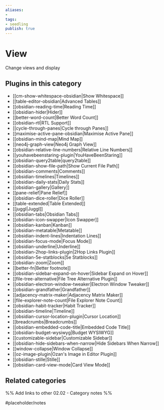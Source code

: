 ```yaml
---
aliases:
- 
tags: 
- seedling 
publish: true
---
```



# View

Change views and display

## Plugins in this category

- [[cm-show-whitespace-obsidian|Show Whitespace]]
- [[table-editor-obsidian|Advanced Tables]]
- [[obsidian-reading-time|Reading Time]]
- [[obsidian-hider|Hider]]
- [[better-word-count|Better Word Count]]
- [[obsidian-rtl|RTL Support]]
- [[cycle-through-panes|Cycle through Panes]]
- [[maximise-active-pane-obsidian|Maximise Active Pane]]
- [[obsidian-mind-map|Mind Map]]
- [[neo4j-graph-view|Neo4j Graph View]]
- [[obsidian-relative-line-numbers|Relative Line Numbers]]
- [[youhavebeenstaring-plugin|YouHaveBeenStaring]]
- [[obsidian-query2table|query2table]]
- [[obsidian-show-file-path|Show Current File Path]]
- [[obsidian-comments|Comments]]
- [[obsidian-timelines|Timelines]]
- [[obsidian-daily-stats|Daily Stats]]
- [[obsidian-gallery|Gallery]]
- [[pane-relief|Pane Relief]]
- [[obsidian-dice-roller|Dice Roller]]
- [[table-extended|Table Extended]]
- [[juggl|Juggl]]
- [[obsidian-tabs|Obsidian Tabs]]
- [[obsidian-icon-swapper|Icon Swapper]]
- [[obsidian-kanban|Kanban]]
- [[obsidian-metatable|Metatable]]
- [[obsidian-indent-lines|Indentation Lines]]
- [[obsidian-focus-mode|Focus Mode]]
- [[obsidian-underline|Underline]]
- [[obsidian-2hop-links-plugin|2Hop Links Plugin]]
- [[obsidian-5e-statblocks|5e Statblocks]]
- [[obsidian-zoom|Zoom]]
- [[better-fn|Better footnote]]
- [[obsidian-sidebar-expand-on-hover|Sidebar Expand on Hover]]
- [[file-tree-alternative|File Tree Alternative Plugin]]
- [[obsidian-electron-window-tweaker|Electron Window Tweaker]]
- [[obsidian-grandfather|Grandfather]]
- [[adjacency-matrix-maker|Adjacency Matrix Maker]]
- [[file-explorer-note-count|File Explorer Note Count]]
- [[obsidian-habit-tracker|Habit Tracker]]
- [[obsidian-timeline|Timeline]]
- [[obsidian-cursor-location-plugin|Cursor Location]]
- [[breadcrumbs|Breadcrumbs]]
- [[obsidian-embedded-code-title|Embedded Code Title]]
- [[obsidian-budget-wysiwyg|Budget WYSIWYG]]
- [[customizable-sidebar|Customizable Sidebar]]
- [[obsidian-hide-sidebars-when-narrow|Hide Sidebars When Narrow]]
- [[window-collapse|Window Collapse]]
- [[oz-image-plugin|Ozan's Image in Editor Plugin]]
- [[obsidian-stille|Stille]]
- [[obsidian-card-view-mode|Card View Mode]]

## Related categories

%% Add links to other 02.02 - Category notes %%

#placeholder/notes